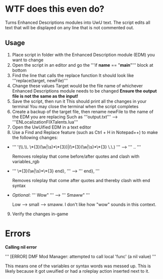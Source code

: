 # WTF does this even do?

Turns Enhanced Descriptions modules into UwU text. The script edits all text that will be displayed on any line that is not commented out.


## Usage

1. Place script in folder with the Enhanced Description module (EDM) you want to change
2. Open the script in an editor and go the '''if __name__ == "__main__"''' block at bottom
3. Find the line that calls the replace function
   It should look like '''replace(target, newFile)'''
4. Change these values
   Target would be the file name of whichever Enhanced Descriptions module needs to be changed
  **Ensure the output file is not the same as the input!**
5. Save the script, then run it
   This should print all the changes in your terminal
   You may close the terminal when the script completes
6. Create a backup of the target file, then rename newFile to the name of the EDM you are replacing
   Such as '''output.txt''' --> '''ENLocalizationFIXTalents.lua'''
7. Open the UwUified EDM in a text editor
8. Use a Find and Replace feature (such as Ctrl + H in Notepad++) to make the following changes:
- '''
  '(\\\\.\\\\. \\\*{3}(\\w|\\s)\*\\\*{3})|(\\\*{3}(\\w|\\s)\*\\\*{3} \\.\\.)
  '''
  -->
  '''
  ..
  '''
  
  Removes roleplay that come before/after quotes and clash with variables_rgb
- '''
  \\\*{3}(\\w|\\s)\*\\\*{3} end},
  '''
  -->
  '''
  end},
  '''
  
  Removes roleplay that come after quotes and thereby clash with end syntax
- *Optional*:
  '''
  Wow"
  '''
  -->
  '''
  Smaww"
  '''
  
  Low --> small --> smaww. I don't like how "wow" sounds in this context.
9. Verify the changes in-game

# Errors
**Calling nil error**

'''
\[ERROR\] DMF Mod Manager: attempted to call local 'func' (a nil value)
'''

This means one of the variables or syntax words was messed up. This is likely because it got uwuified or had a roleplay action inserted next to it.
